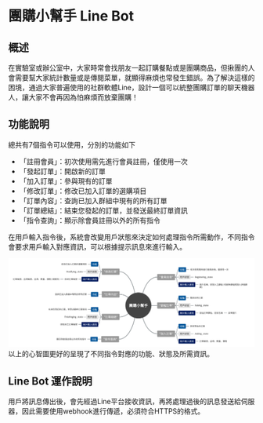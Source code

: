 # 團購小幫手 Line Bot
## 概述
在實驗室或辦公室中，大家時常會找朋友一起訂購餐點或是團購商品，但揪團的人會需要幫大家統計數量或是傳閱菜單，就顯得麻煩也常發生錯誤。為了解決這樣的困境，通過大家普遍使用的社群軟體Line，設計一個可以統整團購訂單的聊天機器人，讓大家不會再因為怕麻煩而放棄團購！  

## 功能說明
總共有7個指令可以使用，分別的功能如下  
- 「註冊會員」：初次使用需先進行會員註冊，僅使用一次
- 「發起訂單」：開啟新的訂單
- 「加入訂單」：參與現有的訂單
- 「修改訂單」：修改已加入訂單的選購項目
- 「訂單內容」：查詢已加入群組中現有的所有訂單
- 「訂單總結」：結束您發起的訂單，並發送最終訂單資訊
- 「指令查詢」：顯示除會員註冊以外的所有指令

在用戶輸入指令後，系統會改變用戶狀態來決定如何處理指令所需動作，不同指令會要求用戶輸入對應資訊，可以根據提示訊息來進行輸入。  
 
![Mind_Map](Mind_Map.png "Mind_Map")
以上的心智圖更好的呈現了不同指令對應的功能、狀態及所需資訊。   

## Line Bot 運作說明
用戶將訊息傳出後，會先經過Line平台接收資訊，再將處理過後的訊息發送給伺服器，因此需要使用webhook進行傳遞，必須符合HTTPS的格式。  
